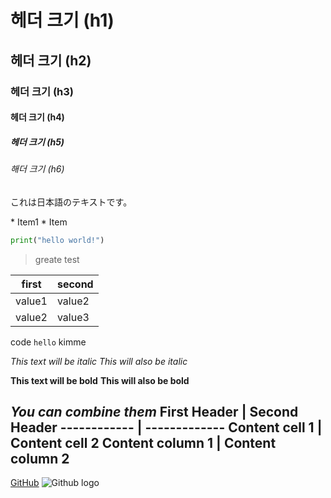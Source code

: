 # 헤더 크기 (h1) 
## 헤더 크기 (h2) 
### 헤더 크기 (h3) 
#### 헤더 크기 (h4) 
##### 헤더 크기 (h5) 
###### 해더 크기 (h6)

<!DOCTYPE html>
<html lang="ja">
<head>
    <link href="https://fonts.googleapis.com/css2?family=Noto+Sans+JP&display=swap" rel="stylesheet">
    <style>
        .japanese-text {
            font-family: 'Noto Sans JP', sans-serif;
        }
    </style>
</head>
<body>
    <p class="japanese-text">これは日本語のテキストです。</p>
</body>
</html>
* Item1
    * Item

```python
print("hello world!")
```

> greate test

first | second
----|----
value1|value2
value2|value3


code `hello` kimme

*This text will be italic* 
_This will also be italic_ 

**This text will be bold** 
__This will also be bold__ 

*You **can** combine them*
First Header | Second Header 
------------ | ------------- 
Content cell 1 | Content cell 2 
Content column 1 | Content column 2
--- 
[GitHub](http://github.com "깃허브")
![Github logo](/images/markdown_logo.jpg) 
